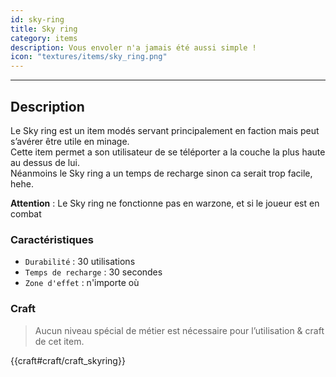 ```yaml
---
id: sky-ring
title: Sky ring
category: items
description: Vous envoler n'a jamais été aussi simple !
icon: "textures/items/sky_ring.png"
---
```

___
## Description

Le Sky ring est un item modés servant principalement en faction mais peut s’avérer être utile en minage.  
Cette item permet a son utilisateur de se téléporter a la couche la plus haute au dessus de lui.  
Néanmoins le Sky ring a un temps de recharge sinon ca serait trop facile, hehe.

**Attention** : Le Sky ring ne fonctionne pas en warzone, et si le joueur est en combat

### Caractéristiques

* ``Durabilité`` : 30 utilisations
* ``Temps de recharge`` : 30 secondes
* ``Zone d'effet`` : n'importe où

### Craft 

> Aucun niveau spécial de métier est nécessaire pour l’utilisation & craft de cet item.  

{{craft#craft/craft_skyring}}

